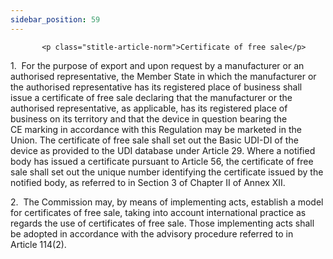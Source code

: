 ```yaml
---
sidebar_position: 59
---
```

           <p class="stitle-article-norm">Certificate of free sale</p>
   <p class="norm">1.&nbsp;&nbsp;For the purpose of export and upon 
request by a manufacturer or an authorised representative, the 
Member&nbsp;State in which the manufacturer or the authorised 
representative has its registered place of business shall issue a 
certificate of free sale declaring that the manufacturer or the 
authorised representative, as applicable, has its registered place of 
business on its territory and that the device in question bearing the 
CE&nbsp;marking in accordance with this Regulation may be marketed in 
the Union. The certificate of free sale shall set out the Basic UDI-DI 
of the device as provided to the UDI&nbsp;database under 
Article&nbsp;29. Where a notified body has issued a certificate pursuant
 to Article&nbsp;56, the certificate of free sale shall set out the 
unique number identifying the certificate issued by the notified body, 
as referred to in Section&nbsp;3 of Chapter&nbsp;II of Annex&nbsp;XII.</p>
   <p class="norm">2.&nbsp;&nbsp;The Commission may, by means of 
implementing acts, establish a model for certificates of free sale, 
taking into account international practice as regards the use of 
certificates of free sale. Those implementing acts shall be adopted in 
accordance with the advisory procedure referred to in 
Article&nbsp;114(2).</p>
   <p>
      
      
   </p>
   